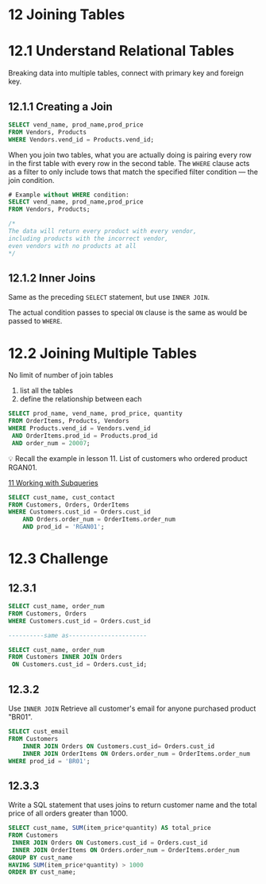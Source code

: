 # 12 Joining Tables

# 12.1 Understand Relational Tables

Breaking data into multiple tables, connect with primary key and foreign key.

## 12.1.1 Creating a Join

```sql
SELECT vend_name, prod_name,prod_price
FROM Vendors, Products
WHERE Vendors.vend_id = Products.vend_id;
```

When you join two tables, what you are actually doing is pairing every row in the first table with every row in the second table. The `WHERE` clause acts as a filter to only include tows that match the specified filter condition — the join condition. 

```sql
# Example without WHERE condition:
SELECT vend_name, prod_name,prod_price
FROM Vendors, Products;

/*
The data will return every product with every vendor, 
including products with the incorrect vendor,
even vendors with no products at all
*/
```

## 12.1.2 Inner Joins

Same as the preceding `SELECT` statement, but use `INNER JOIN`.

The actual condition passes to special `ON` clause is the same as would be passed to `WHERE`.

# 12.2 Joining Multiple Tables

No limit of number of join tables

1. list all the tables
2. define the relationship between each

```sql
SELECT prod_name, vend_name, prod_price, quantity
FROM OrderItems, Products, Vendors
WHERE Products.vend_id = Vendors.vend_id
 AND OrderItems.prod_id = Products.prod_id
 AND order_num = 20007;
```

<aside>
💡 Recall the example in lesson 11. List of customers who ordered product RGAN01.

</aside>

[11 Working with Subqueries](11%20Working%20a097f.md)

```sql
SELECT cust_name, cust_contact
FROM Customers, Orders, OrderItems
WHERE Customers.cust_id = Orders.cust_id
	AND Orders.order_num = OrderItems.order_num
	AND prod_id = 'RGAN01';
```

# 12.3 Challenge

## 12.3.1

```sql
SELECT cust_name, order_num
FROM Customers, Orders
WHERE Customers.cust_id = Orders.cust_id

----------same as----------------------

SELECT cust_name, order_num
FROM Customers INNER JOIN Orders
 ON Customers.cust_id = Orders.cust_id;
```

## 12.3.2

Use `INNER JOIN` Retrieve all customer's email for anyone purchased product "BR01".

```sql
SELECT cust_email
FROM Customers 
	INNER JOIN Orders ON Customers.cust_id= Orders.cust_id
	INNER JOIN OrderItems ON Orders.order_num = OrderItems.order_num
WHERE prod_id = 'BR01';
```

## 12.3.3

Write a SQL statement that uses joins to return customer name and the total price of all orders greater than 1000. 

```sql
SELECT cust_name, SUM(item_price*quantity) AS total_price
FROM Customers 
 INNER JOIN Orders ON Customers.cust_id = Orders.cust_id 
 INNER JOIN OrderItems ON Orders.order_num = OrderItems.order_num
GROUP BY cust_name
HAVING SUM(item_price*quantity) > 1000
ORDER BY cust_name;
```